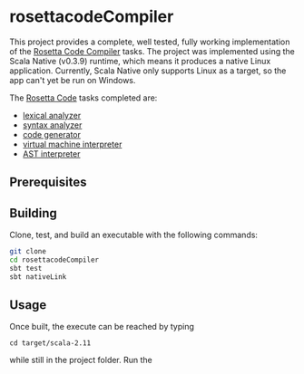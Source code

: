 rosettacodeCompiler
===================

This project provides a complete, well tested, fully working implementation of the [Rosetta Code Compiler](https://rosettacode.org/wiki/Compiler) tasks. The project was implemented using the Scala Native (v0.3.9) runtime, which means it produces a native Linux application. Currently, Scala Native only supports Linux as a target, so the app can't yet be run on Windows. 

The [Rosetta Code](https://rosettacode.org/) tasks completed are:

* [lexical analyzer](https://rosettacode.org/wiki/Compiler/lexical_analyzer)
* [syntax analyzer](https://rosettacode.org/wiki/Compiler/syntax_analyzer)
* [code generator](https://rosettacode.org/wiki/Compiler/code_generator)
* [virtual machine interpreter](https://rosettacode.org/wiki/Compiler/virtual_machine_interpreter)
* [AST interpreter](https://rosettacode.org/wiki/Compiler/AST_interpreter)


Prerequisites
-------------

Building
--------

Clone, test, and build an executable with the following commands:

```bash
git clone 
cd rosettacodeCompiler
sbt test
sbt nativeLink
```

Usage
-----

Once built, the execute can be reached by typing

    cd target/scala-2.11
    
while still in the project folder. Run the 